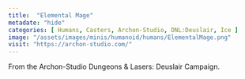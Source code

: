 ```yaml
---
title:  "Elemental Mage"
metadate: "hide"
categories: [ Humans, Casters, Archon-Studio, DNL:Deuslair, Ice ]
image: "/assets/images/minis/humanoid/humans/ElementalMage.png"
visit: "https://archon-studio.com/"
---
```

From the Archon-Studio Dungeons & Lasers: Deuslair Campaign.